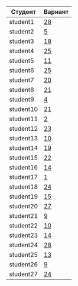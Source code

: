 | **Студент** | **Вариант**|
|-------------|------------|
| student1 | [28](./tasks/28) |
| student2 | [5](./tasks/5) |
| student3 | [18](./tasks/18) |
| student4 | [25](./tasks/25) |
| student5 | [11](./tasks/11) |
| student6 | [25](./tasks/25) |
| student7 | [20](./tasks/20) |
| student8 | [21](./tasks/21) |
| student9 | [4](./tasks/4) |
| student10 | [21](./tasks/21) |
| student11 | [2](./tasks/2) |
| student12 | [23](./tasks/23) |
| student13 | [10](./tasks/10) |
| student14 | [19](./tasks/19) |
| student15 | [22](./tasks/22) |
| student16 | [14](./tasks/14) |
| student17 | [1](./tasks/1) |
| student18 | [24](./tasks/24) |
| student19 | [15](./tasks/15) |
| student20 | [27](./tasks/27) |
| student21 | [9](./tasks/9) |
| student22 | [10](./tasks/10) |
| student23 | [14](./tasks/14) |
| student24 | [28](./tasks/28) |
| student25 | [13](./tasks/13) |
| student26 | [9](./tasks/9) |
| student27 | [24](./tasks/24) |
